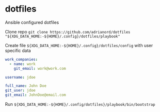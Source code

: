 # dotfiles
Ansible configured dotfiles

Clone repo `git clone https://github.com/adrianord/dotfiles "${XDG_DATA_HOME:-${HOME}/.config}/dotfiles/playbook"`

Create file `${XDG_DATA_HOME:-${HOME}/.config}/dotfiles/config` with user specific data
```yaml
work_companies:
  - name: work
    git_email: work@work.com

username: jdoe

full_name: John Doe
git_user: jdoe
git_email: JohnDoe@email.com
```

Run `${XDG_DATA_HOME:-${HOME}/.config/dotfiles}/playbook/bin/bootstrap`
